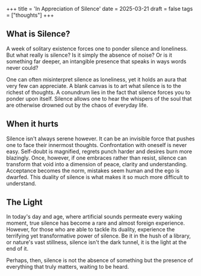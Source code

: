 +++
title = 'In Appreciation of Silence'
date = 2025-03-21
draft = false
tags = ["thoughts"]
+++
## What is Silence?
A week of solitary existence forces one to ponder silence and loneliness. But what really is silence? Is it simply the absence of noise? Or is it something far deeper, an intangible presence that speaks in ways words never could?

One can often misinterpret silence as loneliness, yet it holds an aura that very few can appreciate. A blank canvas is to art what silence is to the richest of thoughts. A conundrum lies in the fact that silence forces you to ponder upon itself. Silence allows one to hear the whispers of the soul that are otherwise drowned out by the chaos of everyday life.

## When it hurts
Silence isn't always serene however. It can be an invisible force that pushes one to face their innermost thoughts. Confrontation with oneself is never easy. Self-doubt is magnified, regrets punch harder and desires burn more blazingly. Once, however, if one embraces rather than resist, silence can transform that void into a dimension of peace, clarity and understanding. Acceptance becomes the norm, mistakes seem human and the ego is dwarfed. This duality of silence is what makes it so much more difficult to understand.

## The Light
In today's day and age, where artificial sounds permeate every waking moment, true silence has become a rare and almost foreign experience. However, for those who are able to tackle its duality, experience the terrifying yet transformative power of silence. Be it in the hush of a library, or nature's vast stillness, silence isn't the dark tunnel, it is the light at the end of it.

Perhaps, then, silence is not the absence of something but the presence of everything that truly matters, waiting to be heard.

